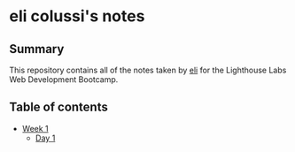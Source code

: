# eli colussi's notes

## Summary

This repository contains all of the notes taken by [eli](https://github.com/eliColussi) for the Lighthouse Labs Web Development Bootcamp.

## Table of contents

- [Week 1](/Week_1)
  - [Day 1](/Week_1/Day_1)

